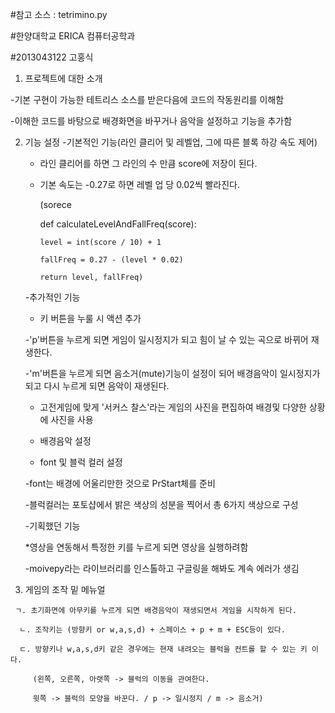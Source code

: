 #참고 소스 : tetrimino.py

#한양대학교 ERICA 컴퓨터공학과

#2013043122 고홍식

  1. 프로젝트에 대한 소개

   -기본 구현이 가능한 테트리스 소스를 받은다음에 코드의 작동원리를 이해함

   -이해한 코드를 바탕으로 배경화면을 바꾸거나 음악을 설정하고 기능을 추가함

  2. 기능 설정
   -기본적인 기능(라인 클리어 및 레벨업, 그에 따른 블록 하강 속도 제어)

     * 라인 클리어를 하면 그 라인의 수 만큼 score에 저장이 된다.

     * 기본 속도는 -0.27로 하면 레벨 업 당 0.02씩 빨라진다.

       (sorece

         def calculateLevelAndFallFreq(score):

           level = int(score / 10) + 1

           fallFreq = 0.27 - (level * 0.02)

           return level, fallFreq)

     -추가적인 기능

       * 키 버튼을 누룰 시 액션 추가

     -'p'버튼을 누르게 되면 게임이 일시정지가 되고 힘이 날 수 있는 곡으로 바뀌어 재생한다.

     -'m'버튼을 누르게 되면 음소거(mute)기능이 설정이 되어 배경음악이 일시정지가 되고 다시 누르게 되면 음악이 재생된다.

       * 고전게임에 맞게 '서커스 찰스'라는 게임의 사진을 편집하여 배경및 다양한 상황에 사진을 사용

       * 배경음악 설정

       * font 및 블럭 컬러 설정

     -font는 배경에 어울리만한 것으로 PrStart체를 준비

     -블럭컬러는 포토샵에서 밝은 색상의 성분을 찍어서 총 6가지 색상으로 구성

     -기획했던 기능

     *영상을 연동해서 특정한 키를 누르게 되면 영상을 실행하려함

     -moivepy라는 라이브러리를 인스톨하고 구글링을 해봐도 계속 에러가 생김

   3. 게임의 조작 밑 메뉴얼

     ㄱ. 초기화면에 아무키를 누르게 되면 배경음악이 재생되면서 게임을 시작하게 된다.

      ㄴ. 조작키는 (방향키 or w,a,s,d) + 스페이스 + p + m + ESC등이 있다.

      ㄷ. 방향키나 w,a,s,d키 같은 경우에는 현재 내려오는 블럭을 컨트롤 할 수 있는 키 이다.

         (왼쪽, 오른쪽, 아랫쪽 -> 블럭의 이동을 관여한다.

         윗쪽 -> 블럭의 모양을 바꾼다. / p -> 일시정지 / m -> 음소거)
